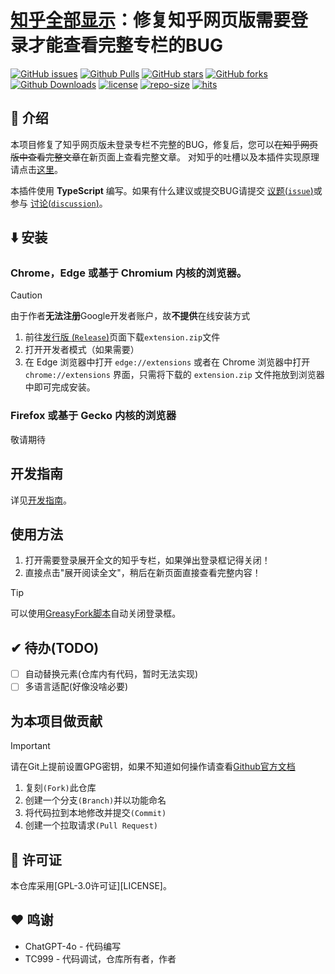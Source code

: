 # [知乎全部显示][project-url]：修复知乎网页版需要登录才能查看完整专栏的BUG
 [![GitHub issues][issues-image]][issues-url]
 [![Github Pulls][pulls-image]][pulls-url]
 [![GitHub stars][stars-image]][stars-url]
 [![GitHub forks][forks-image]][forks-url]
 [![Github Downloads][download-image]][download-url]
 [![license][license-image]][license-url] 
 [![repo-size][repo-size-image]][repo-size-url]
 [![hits][hits-image]][hits-url]

## 👋 介绍
本项目修复了知乎网页版未登录专栏不完整的BUG，修复后，您可以~~在知乎网页版中查看完整文章~~在新页面上查看完整文章。
对知乎的吐槽以及本插件实现原理请点击[这里](docs/原理以及吐槽.md)。

本插件使用 **TypeScript** 编写。如果有什么建议或提交BUG请提交 [议题(`issue`)][issues-url]或参与 [讨论(`discussion`)][discussions-url]。



## ⬇️ 安装
### Chrome，Edge 或基于 Chromium 内核的浏览器。
> [!CAUTION]
> 由于作者**无法注册**Google开发者账户，故**不提供**在线安装方式
1. 前往[发行版 (`Release`)][download-url]页面下载`extension.zip`文件
2. 打开开发者模式（如果需要）
3. 在 Edge 浏览器中打开 `edge://extensions` 或者在 Chrome 浏览器中打开 `chrome://extensions` 界面，只需将下载的 `extension.zip` 文件拖放到浏览器中即可完成安装。

### Firefox 或基于 Gecko 内核的浏览器
敬请期待

## 开发指南
详见[开发指南](CONTRIBUTING.md)。
## 使用方法
1. 打开需要登录展开全文的知乎专栏，如果弹出登录框记得关闭！
2. 直接点击"展开阅读全文"，稍后在新页面直接查看完整内容！
> [!TIP]
> 可以使用[GreasyFork脚本][zhihu-enhance-url]自动关闭登录框。

## ✔ 待办(TODO)

- [ ] 自动替换元素(仓库内有代码，暂时无法实现)
- [ ] 多语言适配(好像没啥必要)

## 为本项目做贡献
> [!IMPORTANT]
> 请在Git上提前设置GPG密钥，如果不知道如何操作请查看[Github官方文档][github-doc-gpg-url]
1. 复刻`(Fork)`此仓库
2. 创建一个分支`(Branch)`并以功能命名
3. 将代码拉到本地修改并提交`(Commit)`
4. 创建一个拉取请求`(Pull Request)`

## 📝 许可证
本仓库采用[GPL-3.0许可证][LICENSE]。

## ❤️ 鸣谢
- ChatGPT-4o - 代码编写
- TC999 - 代码调试，仓库所有者，作者

<!-- 链接开始 -->
[issues-url]: https://github.com/TC999/zhihu-full-show/issues "议题"
[issues-image]: https://img.shields.io/github/issues/TC999/zhihu-full-show?style=flat&logo=github&%3Fcolor%3Dgreen&label=%E8%AE%AE%E9%A2%98

[pulls-url]: https://github.com/TC999/zhihu-full-show/pulls "拉取请求"
[pulls-image]: https://img.shields.io/github/issues-pr/TC999/Structura-Chinese?style=flat&logo=github&%3Fcolor%3Dgreen&label=%E6%8B%89%E5%8F%96%E8%AF%B7%E6%B1%82

[stars-url]: https://github.com/TC999/zhihu-full-show/stargazers "星标"
[stars-image]: https://img.shields.io/github/stars/TC999/zhihu-full-show?style=flat&logo=github&%3Fcolor%3Dblue&label=%E6%98%9F%E6%A0%87%E6%95%B0

[forks-url]: https://github.com/TC999/zhihu-full-show/fork "复刻"
[forks-image]: https://img.shields.io/github/forks/TC999/zhihu-full-show?style=flat&logo=github&%3Fcolor%3Dblue&label=%E5%A4%8D%E5%88%BB

[discussions-url]: https://github.com/TC999/zhihu-full-show/discussions "讨论"

[hits-url]: https://hits.dwyl.com/ "访问量"
[hits-image]: https://img.shields.io/endpoint?url=https%3A%2F%2Fhits.dwyl.com%2FTC999%2Fzhihu-full-show.json%3Fcolor%3Dgreen&label=%E8%AE%BF%E9%97%AE%E9%87%8F 

[project-url]: https://github.com/TC999/zhihu-full-show "项目地址"

[repo-size-url]: https://img.shields.io/github/repo-size/TC999/zhihu-full-show?style=flat&label=%E4%BB%93%E5%BA%93%E5%A4%A7%E5%B0%8F&labelColor=3F "仓库大小"
[repo-size-image]: https://img.shields.io/github/repo-size/TC999/zhihu-full-show?style=flat&label=%E4%BB%93%E5%BA%93%E5%A4%A7%E5%B0%8F&labelColor=3F

[download-url]: https://github.com/TC999/zhihu-full-show/releases/latest "下载"
[download-image]: https://img.shields.io/github/downloads/TC999/zhihu-full-show/total?style=flat&label=%E4%B8%8B%E8%BD%BD%E6%95%B0&%3Fcolor%3Dblue "总下载数"

[LemurBrowser-url]: https://lemurbrowser.com "狐猴浏览器"

[license-url]: https://github.com/TC999/zhihu-full-show/blob/master/LICENSE "许可证"
[license-image]: https://img.shields.io/github/license/TC999/zhihu-full-show?style=flat&label=%E8%AE%B8%E5%8F%AF%E8%AF%81

[Ungoogled-Chromuim-url]: https://ungoogled-software.github.io/ungoogled-chromium-binaries/ "Ungoogled-Chromuim 官网"

[zhihu-enhance-url]: https://greasyfork.org/zh-CN/scripts/419081-%E7%9F%A5%E4%B9%8E%E5%A2%9E%E5%BC%BA "知乎增强"

[github-doc-gpg-url]: https://docs.github.com/zh/authentication/managing-commit-signature-verification/generating-a-new-gpg-key "GPG签名"
<!-- 链接结束 -->